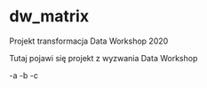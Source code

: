 # dw_matrix
Projekt transformacja Data Workshop 2020

Tutaj pojawi się projekt z wyzwania Data Workshop 

-a
-b
-c
